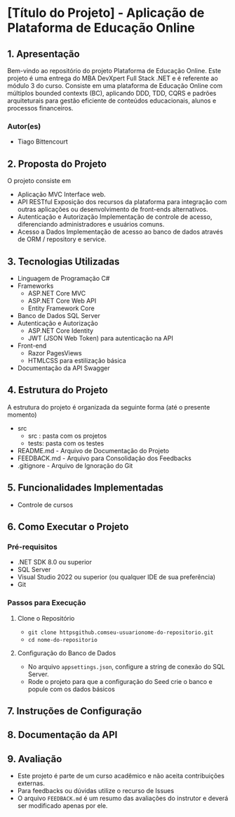 # [Título do Projeto] - Aplicação de Plataforma de Educação Online

## 1. Apresentação

Bem-vindo ao repositório do projeto Plataforma de Educação Online. Este projeto é uma entrega do MBA DevXpert Full Stack .NET e é referente ao módulo 3 do curso.
Consiste em uma plataforma de Educação Online  com múltiplos bounded contexts (BC), aplicando DDD, TDD, CQRS e padrões arquiteturais para gestão eficiente de
conteúdos educacionais, alunos e processos financeiros. 

### Autor(es)
- Tiago Bittencourt

## 2. Proposta do Projeto

O projeto consiste em

- Aplicação MVC Interface web.
- API RESTful Exposição dos recursos da plataforma para integração com outras aplicações ou desenvolvimento de front-ends alternativos.
- Autenticação e Autorização Implementação de controle de acesso, diferenciando administradores e usuários comuns.
- Acesso a Dados Implementação de acesso ao banco de dados através de ORM / repository e service.

## 3. Tecnologias Utilizadas

- Linguagem de Programação C#
- Frameworks
  - ASP.NET Core MVC
  - ASP.NET Core Web API
  - Entity Framework Core
- Banco de Dados SQL Server
- Autenticação e Autorização
  - ASP.NET Core Identity
  - JWT (JSON Web Token) para autenticação na API
- Front-end
  - Razor PagesViews
  - HTMLCSS para estilização básica
- Documentação da API Swagger

## 4. Estrutura do Projeto

A estrutura do projeto é organizada da seguinte forma (até o presente momento)


- src
  - src : pasta com os projetos 
  - tests: pasta com os testes
- README.md - Arquivo de Documentação do Projeto
- FEEDBACK.md - Arquivo para Consolidação dos Feedbacks
- .gitignore - Arquivo de Ignoração do Git

## 5. Funcionalidades Implementadas

- Controle de cursos


## 6. Como Executar o Projeto

### Pré-requisitos

- .NET SDK 8.0 ou superior
- SQL Server
- Visual Studio 2022 ou superior (ou qualquer IDE de sua preferência)
- Git

### Passos para Execução

1. Clone o Repositório
   - `git clone httpsgithub.comseu-usuarionome-do-repositorio.git`
   - `cd nome-do-repositorio`

2. Configuração do Banco de Dados
   - No arquivo `appsettings.json`, configure a string de conexão do SQL Server.
   - Rode o projeto para que a configuração do Seed crie o banco e popule com os dados básicos


## 7. Instruções de Configuração


## 8. Documentação da API



## 9. Avaliação

- Este projeto é parte de um curso acadêmico e não aceita contribuições externas. 
- Para feedbacks ou dúvidas utilize o recurso de Issues
- O arquivo `FEEDBACK.md` é um resumo das avaliações do instrutor e deverá ser modificado apenas por ele.
